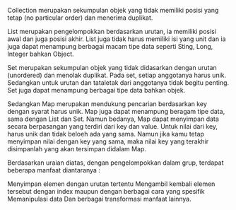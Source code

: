 
Collection merupakan sekumpulan objek yang tidak memiliki posisi yang tetap (no particular order) dan menerima duplikat.


List merupakan pengelompokkan berdasarkan urutan, ia memiliki posisi awal dan juga posisi akhir. List juga tidak harus memiliki isi yang unit dan ia juga dapat menampung berbagai macam tipe data seperti Sting, Long, Integer bahkan Object.


Set merupakan sekumpulan objek yang tidak didasarkan dengan urutan (unordered) dan menolak duplikat. Pada set, setiap anggotanya harus unik. Sedangkan untuk urutan dan tataletak dari anggotanya tidak begitu penting. Set juga dapat menampung berbagai tipe data bahkan objek.


Sedangkan Map merupakan mendukung pencarian berdasarkan key dengan syarat harus unik. Map juga dapat menampung beragam tipe data, sama dengan List dan Set. Namun bedanya, Map dapat menyimpan data secara berpasangan yang terdiri dari key dan value. Untuk nilai dari key, harus unik dan tidak beloeh ada yang sama. Namun jika kamu tetap menyimpan nilai dengan key yang sama, maka nilai key yang terakhir disimpanlah yang akan tersimpan didalam Map.

Berdasarkan uraian diatas, dengan pengelompokkan dalam grup, terdapat beberapa manfaat diantaranya :

Menyimpan elemen dengan urutan tertentu
Mengambil kembali elemen tersebut dengan index maupun dengan berbagai cara yang spesifik
Memanipulasi data
Dan berbagai transformasi manfaat lainnya.